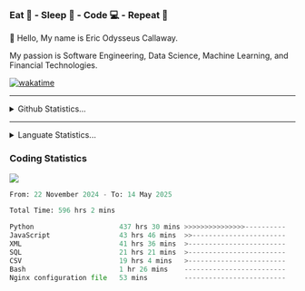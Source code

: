 <h3>Eat 🍴 - Sleep 🛌 - Code 💻 - Repeat 🔁</h3>

👋 Hello, My name is Eric Odysseus Callaway.

My passion is Software Engineering, Data Science, Machine Learning, and Financial Technologies.

[![wakatime](https://wakatime.com/badge/user/6717695f-6a13-47e3-aa16-c813e12c0985.svg)](https://wakatime.com/@6717695f-6a13-47e3-aa16-c813e12c0985)
<hr>
<details>
  <summary>
    Github Statistics...
  </summary>
    <p align="center">
      <img src="https://github-readme-stats.vercel.app/api?username=EricCallaway&show_icons=true"/>
    </p>
</details>
</hr>

<hr>
<details>
  <summary>
    Languate Statistics...
  </summary>
    <p align="center">
      <img src="https://wakatime.com/share/@Odysseus/6fc7c863-6fba-4e57-a6af-ed1f2fa8d560.svg"/>
    </p>
</details>
</hr>


<h3>Coding Statistics</h3>
<img src="https://wakatime.com/share/@Odysseus/5e02c832-9cc5-49a3-8f4c-bd2647d78fca.svg"/>
<!--START_SECTION:waka-->

```python
From: 22 November 2024 - To: 14 May 2025

Total Time: 596 hrs 2 mins

Python                     437 hrs 30 mins >>>>>>>>>>>>>>>----------   61.21 %
JavaScript                 43 hrs 46 mins  >>-----------------------   06.12 %
XML                        41 hrs 36 mins  >------------------------   05.82 %
SQL                        21 hrs 21 mins  >------------------------   02.99 %
CSV                        19 hrs 4 mins   >------------------------   02.67 %
Bash                       1 hr 26 mins    -------------------------   00.20 %
Nginx configuration file   53 mins         -------------------------   00.12 %
```

<!--END_SECTION:waka-->
